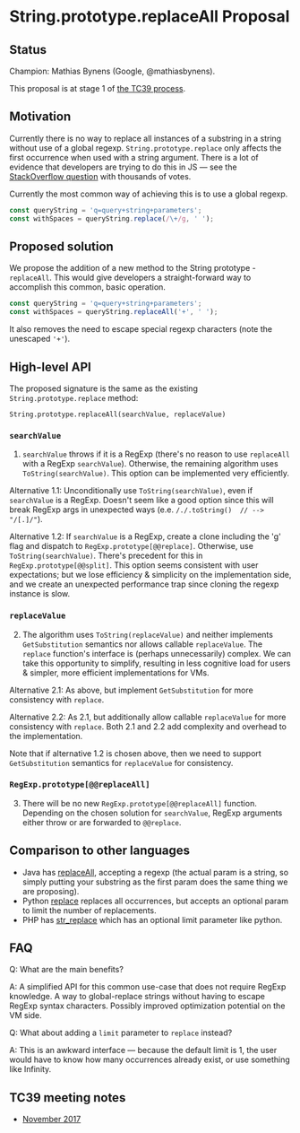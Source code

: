# String.prototype.replaceAll Proposal

## Status

Champion: Mathias Bynens (Google, @mathiasbynens).

This proposal is at stage 1 of [the TC39 process](https://tc39.github.io/process-document/).


## Motivation

Currently there is no way to replace all instances of a substring in a string without use of a global regexp.
`String.prototype.replace` only affects the first occurrence when used with a string argument. There is a lot of evidence that developers are trying to do this in JS — see the [StackOverflow question](https://stackoverflow.com/questions/1144783/how-to-replace-all-occurrences-of-a-string-in-javascript) with thousands of votes.

Currently the most common way of achieving this is to use a global regexp.

```js
const queryString = 'q=query+string+parameters';
const withSpaces = queryString.replace(/\+/g, ' ');
```

## Proposed solution

We propose the addition of a new method to the String prototype - `replaceAll`. This would give developers a straight-forward way to accomplish this common, basic operation.

```js
const queryString = 'q=query+string+parameters';
const withSpaces = queryString.replaceAll('+', ' ');
```

It also removes the need to escape special regexp characters (note the unescaped `'+'`).

## High-level API

The proposed signature is the same as the existing `String.prototype.replace` method:

`String.prototype.replaceAll(searchValue, replaceValue)`

### `searchValue`

1. `searchValue` throws if it is a RegExp (there's no reason to use `replaceAll` with a RegExp `searchValue`). Otherwise, the remaining algorithm uses `ToString(searchValue)`. This option can be implemented very efficiently.

Alternative 1.1: Unconditionally use `ToString(searchValue)`, even if `searchValue` is a RegExp. Doesn't seem like a good option since this will break RegExp args in unexpected ways (e.e. `/./.toString()  // --> "/[.]/"`).

Alternative 1.2: If `searchValue` is a RegExp, create a clone including the 'g' flag and dispatch to `RegExp.prototype[@@replace]`. Otherwise, use `ToString(searchValue)`. There's precedent for this in `RegExp.prototype[@@split]`. This option seems consistent with user expectations; but we lose efficiency & simplicity on the implementation side, and we create an unexpected performance trap since cloning the regexp instance is slow.

### `replaceValue`

2. The algorithm uses `ToString(replaceValue)` and neither implements `GetSubstitution` semantics nor allows callable `replaceValue`. The `replace` function's interface is (perhaps unnecessarily) complex. We can take this opportunity to simplify, resulting in less cognitive load for users & simpler, more efficient implementations for VMs.

Alternative 2.1: As above, but implement `GetSubstitution` for more consistency with `replace`.

Alternative 2.2: As 2.1, but additionally allow callable `replaceValue` for more consistency with `replace`. Both 2.1 and 2.2 add complexity and overhead to the implementation.

Note that if alternative 1.2 is chosen above, then we need to support `GetSubstitution` semantics for `replaceValue` for consistency.

### `RegExp.prototype[@@replaceAll]`

3. There will be no new `RegExp.prototype[@@replaceAll]` function. Depending on the chosen solution for `searchValue`, RegExp arguments either throw or are forwarded to `@@replace`.

## Comparison to other languages

* Java has [replaceAll](https://docs.oracle.com/javase/7/docs/api/java/lang/String.html#replaceAll(java.lang.String,%20java.lang.String)), accepting a regexp (the actual param is a string, so simply putting your substring as the first param does the same thing we are proposing).
* Python [replace](https://www.tutorialspoint.com/python/string_replace.htm) replaces all occurrences, but accepts an optional param to limit the number of replacements.
* PHP has [str_replace](http://php.net/manual/en/function.str-replace.php) which has an optional limit parameter like python.

## FAQ

Q: What are the main benefits? 

A: A simplified API for this common use-case that does not require RegExp knowledge. A way to global-replace strings without having to escape RegExp syntax characters. Possibly improved optimization potential on the VM side.

Q: What about adding a `limit` parameter to `replace` instead?

A: This is an awkward interface — because the default limit is 1, the user would have to know how many occurrences already exist, or use something like Infinity.

## TC39 meeting notes

- [November 2017](https://tc39.github.io/tc39-notes/2017-11_nov-28.html#10ih-stringprototypereplaceall-for-stage-1)
